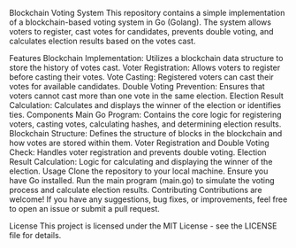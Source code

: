 Blockchain Voting System
This repository contains a simple implementation of a blockchain-based voting system in Go (Golang). The system allows voters to register, cast votes for candidates, prevents double voting, and calculates election results based on the votes cast.

Features
Blockchain Implementation: Utilizes a blockchain data structure to store the history of votes cast.
Voter Registration: Allows voters to register before casting their votes.
Vote Casting: Registered voters can cast their votes for available candidates.
Double Voting Prevention: Ensures that voters cannot cast more than one vote in the same election.
Election Result Calculation: Calculates and displays the winner of the election or identifies ties.
Components
Main Go Program: Contains the core logic for registering voters, casting votes, calculating hashes, and determining election results.
Blockchain Structure: Defines the structure of blocks in the blockchain and how votes are stored within them.
Voter Registration and Double Voting Check: Handles voter registration and prevents double voting.
Election Result Calculation: Logic for calculating and displaying the winner of the election.
Usage
Clone the repository to your local machine.
Ensure you have Go installed.
Run the main program (main.go) to simulate the voting process and calculate election results.
Contributing
Contributions are welcome! If you have any suggestions, bug fixes, or improvements, feel free to open an issue or submit a pull request.

License
This project is licensed under the MIT License - see the LICENSE file for details.

